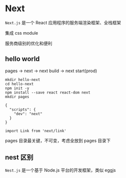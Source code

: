 # Next

`Next.js` 是一个 React 应用程序的服务端渲染框架、全栈框架

集成 css module

服务商级别的优化和便利

## hello world

pages -> next -> next build -> next start(prod)
```
mkdir hello-next
cd hello-next
npm init -y
npm install --save react react-dom next
mkdir pages

{
  "scripts": {
    "dev": "next"
  }
}

import Link from 'next/link'
```

pages 目录最关键，不可变，考虑全放到 pages 目录下


## nest 区别

`Nest.js` 是一个基于 Node.js 平台的开发框架，类似 eggjs
